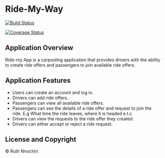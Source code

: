# Ride-My-Way

[![Build Status](https://travis-ci.org/coderprincess/Ride-My-Way.svg?branch=develop)](https://travis-ci.org/coderprincess/Ride-My-Way)

[![Coverage Status](https://coveralls.io/repos/github/coderprincess/Ride-My-Way/badge.svg?branch=develop)](https://coveralls.io/github/coderprincess/Ride-My-Way?branch=develop)
## Application Overview
Ride-my App is a carpooling application that provides drivers with the ability to create ride offers
and passengers to join available ride offers.

## Application Features
- Users can create an account and log in.
- Drivers can add ride offers..
- Passengers can view all available ride offers.
- Passengers can see the details of a ride offer and request to join the ride. E.g What time
the ride leaves, where it is headed e.t.c
- Drivers can view the requests to the ride offer they created.
- Drivers can either accept or reject a ride request.

## License and Copyright
&copy; Ruth Nnochiri